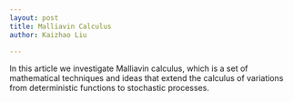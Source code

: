 ```yaml
---
layout: post
title: Malliavin Calculus
author: Kaizhao Liu

---
```


In this article we investigate Malliavin calculus, which is a set of mathematical techniques and ideas that extend the calculus of variations from deterministic functions to stochastic processes.


